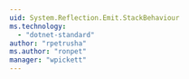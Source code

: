 ```yaml
---
uid: System.Reflection.Emit.StackBehaviour
ms.technology: 
  - "dotnet-standard"
author: "rpetrusha"
ms.author: "ronpet"
manager: "wpickett"
---
```

